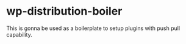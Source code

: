 # wp-distribution-boiler
This is gonna be used as a boilerplate to setup plugins with push pull capability.
